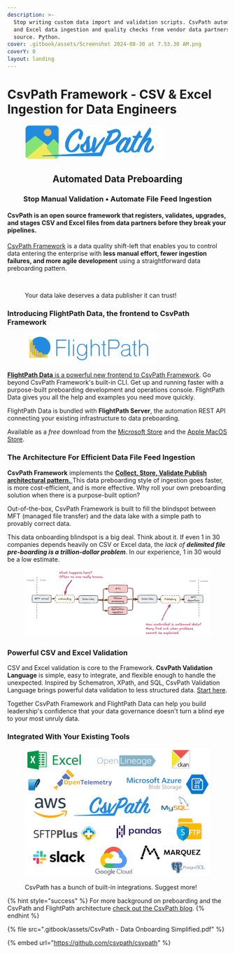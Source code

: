 ```yaml
---
description: >-
  Stop writing custom data import and validation scripts. CsvPath automates CSV
  and Excel data ingestion and quality checks from vendor data partners. Open
  source. Python.
cover: .gitbook/assets/Screenshot 2024-08-30 at 7.53.30 AM.png
coverY: 0
layout: landing
---
```


# CsvPath Framework - CSV & Excel Ingestion for Data Engineers

<figure><img src=".gitbook/assets/logo-wordmark-200dpi-428x105.png" alt="Logo for the CsvPath Framework" width="321"><figcaption></figcaption></figure>

<h2 align="center">Automated Data Preboarding</h2>

<h3 align="center">Stop Manual Validation • Automate File Feed Ingestion</h3>

#### CsvPath is an open source framework that registers, validates, upgrades, and stages CSV and Excel files from data partners before they break your pipelines.

[CsvPath Framework](https://github.com/csvpath/csvpath) is a data quality shift-left that enables you to control data entering the enterprise with **less manual effort, fewer ingestion failures, and more agile development** using a straightforward data preboarding pattern.  &#x20;

<figure><img src=".gitbook/assets/Screenshot 2025-03-09 at 6.45.40 PM.png" alt="" width="375"><figcaption><p>Your data lake deserves a data publisher it can trust!</p></figcaption></figure>

### Introducing FlightPath Data, the frontend to CsvPath Framework

<figure><img src=".gitbook/assets/flightpath-logo-1-sm.png" alt=""><figcaption></figcaption></figure>

[**FlightPath Data** is a powerful new frontend to CsvPath Framework](https://www.flightpathdata.com/). Go beyond CsvPath Framework's built-in CLI. Get up and running faster with a purpose-built preboarding development and operations console. FlightPath Data gives you all the help and examples you need move quickly.&#x20;

FlightPath Data is bundled with **FlightPath Server**, the automation REST API connecting your existing infrastructure to data preboarding.&#x20;

Available as a _free_ download from the [Microsoft Store](https://apps.microsoft.com/detail/9p9pbpkz4jdf?hl=en-US\&gl=US) and the [Apple MacOS Store](https://apps.apple.com/us/app/flightpath-data/id6745823097).

### The Architecture For Efficient Data File Feed Ingestion

**CsvPath Framework** implements the [**Collect, Store, Validate Publish architectural pattern.** ](https://static1.squarespace.com/static/66df9d47982d0d40e1574327/t/6771fe6f63bbf5361725ad05/1735523953587/The+Collect+Store+Validate+Pattern+-+Atesta+Analytics.pdf)This data preboarding style of ingestion goes faster, is more cost-efficient, and is more effective. Why roll your own preboarding solution when there is a purpose-built option?

Out-of-the-box, CsvPath Framework is built to fill the blindspot between MFT (managed file transfer) and the data lake with a simple path to provably correct data.

This data onboarding blindspot is a big deal. Think about it. If even 1 in 30 companies depends heavily on CSV or Excel data, the _lack of **delimited file pre-boarding is a trillion-dollar problem**_. In our experience, 1 in 30 would be a low estimate.&#x20;

<figure><img src=".gitbook/assets/data-flow.png" alt="A data flow diagram showing how CSV, Excel and other tabular data come into the organization through a preboarding process that acts as a Trusted Publisher to the data lake and applications."><figcaption></figcaption></figure>

### Powerful CSV and Excel Validation

CSV and Excel validation is core to the Framework. **CsvPath Validation Language** is simple, easy to integrate, and flexible enough to handle the unexpected. Inspired by Schematron, XPath, and SQL, CsvPath Validation Language brings powerful data validation to less structured data. [Start here](topics/validation/schemas-or-rules.md).

Together CsvPath Framework and FlightPath Data can help you build leadership's confidence that your data governance doesn't turn a blind eye to your most unruly data.&#x20;

### Integrated With Your Existing Tools

<figure><img src=".gitbook/assets/integration_logos (8).png" alt="Logos of the many popular DataOps tools that are integrated with CsvPath Framework: aws s3, azure, slack, Excel, opentelemetry, sftp, ckan, pandas, openlineage, and more" width="563"><figcaption><p>CsvPath has a bunch of built-in integrations. Suggest more!</p></figcaption></figure>

{% hint style="success" %}
For more background on preboarding and the CsvPath and FlightPath architecture [check out the CsvPath blog](https://blog.csvpath.org/).&#x20;
{% endhint %}

{% file src=".gitbook/assets/CsvPath - Data Onboarding Simplified.pdf" %}

{% embed url="https://github.com/csvpath/csvpath" %}

